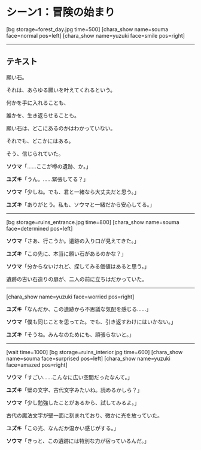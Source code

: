 # シーン1：冒険の始まり

[bg storage=forest_day.jpg time=500]
[chara_show name=souma face=normal pos=left]
[chara_show name=yuzuki face=smile pos=right]

---

## テキスト

願い石。

それは、あらゆる願いを叶えてくれるという。

何かを手に入れることも、

誰かを、生き返らせることも。

願い石は、どこにあるのかはわかっていない。

それでも、どこかにはある。

そう、信じられていた。

**ソウマ**「……ここが噂の遺跡、か。」

**ユズキ**「うん。……緊張してる？」

**ソウマ**「少しね。でも、君と一緒なら大丈夫だと思う。」

**ユズキ**「ありがとう。私も、ソウマと一緒だから安心してる。」

---

[bg storage=ruins_entrance.jpg time=800]
[chara_show name=souma face=determined pos=left]

**ソウマ**「さあ、行こうか。遺跡の入り口が見えてきた。」

**ユズキ**「この先に、本当に願い石があるのかな？」

**ソウマ**「分からないけれど、探してみる価値はあると思う。」

遺跡の古い石造りの扉が、二人の前に立ちはだかっていた。

---

[chara_show name=yuzuki face=worried pos=right]

**ユズキ**「なんだか、この遺跡から不思議な気配を感じる……」

**ソウマ**「僕も同じことを思ってた。でも、引き返すわけにはいかない。」

**ユズキ**「そうね。みんなのためにも、頑張らないと。」

---

[wait time=1000]
[bg storage=ruins_interior.jpg time=600]
[chara_show name=souma face=surprised pos=left]
[chara_show name=yuzuki face=amazed pos=right]

**ソウマ**「すごい……こんなに広い空間だったなんて。」

**ユズキ**「壁の文字、古代文字みたいね。読めるかしら？」

**ソウマ**「少し勉強したことがあるから、試してみるよ。」

古代の魔法文字が壁一面に刻まれており、微かに光を放っていた。

**ユズキ**「この光、なんだか温かい感じがする。」

**ソウマ**「きっと、この遺跡には特別な力が宿っているんだ。」
